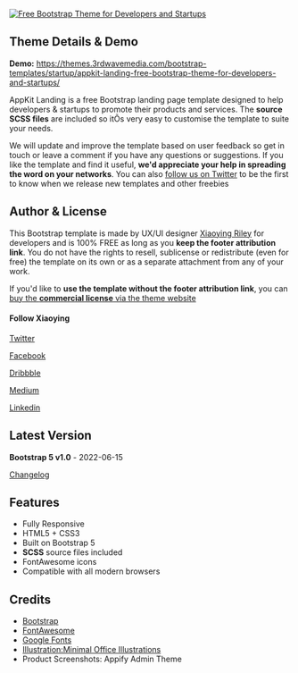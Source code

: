 <a href="https://themes.3rdwavemedia.com/bootstrap-templates/startup/appkit-landing-free-bootstrap-theme-for-developers-and-startups/" target="_blank"><img src="https://themes.3rdwavemedia.com/wp-content/uploads/2018/07/Free-Bootstrap-Theme-for-Developers-Appkit-landing-1.jpg" alt="Free Bootstrap Theme for Developers and Startups" /></a>

## Theme Details & Demo


**Demo:** https://themes.3rdwavemedia.com/bootstrap-templates/startup/appkit-landing-free-bootstrap-theme-for-developers-and-startups/

AppKit Landing is a free Bootstrap landing page template designed to help developers & startups to promote their products and services. The **source SCSS files** are included so itÕs very easy to customise the template to suite your needs.

We will update and improve the template based on user feedback so get in touch or leave a comment if you have any questions or suggestions. If you like the template and find it useful, **we'd appreciate your help in spreading the word on your networks**. You can also [follow us on Twitter](https://twitter.com/3rdwave_themes) to be the first to know when we release new templates and other freebies

## Author & License

This Bootstrap template is made by UX/UI designer [Xiaoying Riley](https://twitter.com/3rdwave_themes) for developers and is 100% FREE as long as you **keep the footer attribution link**. You do not have the rights to resell, sublicense or redistribute (even for free) the template on its own or as a separate attachment from any of your work.


If you'd like to **use the template without the footer attribution link**, you can [buy the **commercial license** via the theme website](https://themes.3rdwavemedia.com/bootstrap-templates/startup/appkit-landing-free-bootstrap-theme-for-developers-and-startups/)


#### Follow Xiaoying

[Twitter](https://twitter.com/3rdwave_themes)

[Facebook](https://www.facebook.com/3rdwavethemes/)

[Dribbble](https://dribbble.com/Xiaoying)

[Medium](https://medium.com/@3rdwave_themes)

[Linkedin](https://uk.linkedin.com/in/xiaoying)


## Latest Version
**Bootstrap 5 v1.0** - 2022-06-15

[Changelog](https://themes.3rdwavemedia.com/bootstrap-templates/startup/appkit-landing-free-bootstrap-theme-for-developers-and-startups/?target=changelog)


## Features

-  Fully Responsive
-  HTML5 + CSS3
-  Built on Bootstrap 5
-  **SCSS** source files included
-  FontAwesome icons
-  Compatible with all modern browsers

## Credits
- [Bootstrap](http://getbootstrap.com/)
- [FontAwesome](http://fortawesome.github.io/Font-Awesome/)
- [Google Fonts](https://fonts.google.com/)
- [Illustration:Minimal Office Illustrations](http://www.sketchappsources.com/free-source/1388-minimal-office-desk-illustrations-icons-sketch-freebie-resource.html)
- Product Screenshots: Appify Admin Theme